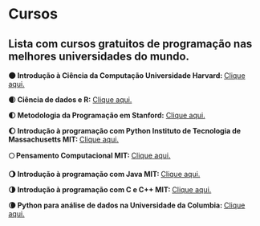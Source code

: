 # Cursos
<strong><h2>Lista com cursos gratuitos de programação nas melhores universidades do mundo.</h2></strong>

<strong>🌑 Introdução à Ciência da Computação Universidade Harvard: </strong><a href=https://cc50.estudarfora.org.br> Clique aqui.</a>

<strong>🌒 Ciência de dados e R:</strong> <a href="https://pll.harvard.edu/course/data-science-r-basics?delta=0"> Clique aqui.</a>

<strong>🌓 Metodologia da Programação em Stanford:</strong> <a href=https://see.stanford.edu/Course/CS106A> Clique aqui.</a>

<strong>🌔 Introdução à programação com Python Instituto de Tecnologia de Massachusetts MIT: </strong><a href=https://ocw.mit.edu/courses/6-0001-introduction-to-computer-science-and-programming-in-python-fall-2016/> Clique aqui.</a>

<strong>🌕 Pensamento Computacional MIT: </strong><a href=https://ocw.mit.edu/courses/6-0002-introduction-to-computational-thinking-and-data-science-fall-2016/> Clique aqui.</a>

<strong>🌖 Introdução à programação com Java MIT: </strong><a href=https://ocw.mit.edu/courses/6-092-introduction-to-programming-in-java-january-iap-2010/> Clique aqui.</a>

<strong>🌗 Introdução à programação com C e C++ MIT: </strong><a href=https://ocw.mit.edu/courses/6-s096-introduction-to-c-and-c-january-iap-2013/> Clique aqui.</a>


<strong>🌘 Python para análise de dados na Universidade da Columbia: </strong><a href=https://www.edx.org/course/analytics-in-python> Clique aqui.</a>
